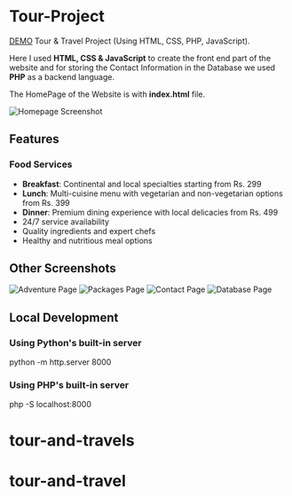 # Tour-Project

[DEMO](https://tour.andtrevels.com)
Tour & Travel Project (Using HTML, CSS, PHP, JavaScript).

Here I used **HTML, CSS & JavaScript** to create the front end part of the website and for storing the Contact Information in the Database we used **PHP** as a backend language.

The HomePage of the Website is with **index.html** file.

![Homepage Screenshot](images/home.png)

## Features

### Food Services
- **Breakfast**: Continental and local specialties starting from Rs. 299
- **Lunch**: Multi-cuisine menu with vegetarian and non-vegetarian options from Rs. 399
- **Dinner**: Premium dining experience with local delicacies from Rs. 499
- 24/7 service availability
- Quality ingredients and expert chefs
- Healthy and nutritious meal options

## Other Screenshots

![Adventure Page](images/adventure.png)
![Packages Page](images/package1.png)
![Contact Page](images/contact.png)
![Database Page](images/database_contact.png)

## Local Development

### Using Python's built-in server

python -m http.server 8000

### Using PHP's built-in server

php -S localhost:8000

# tour-and-travels
# tour-and-travel
